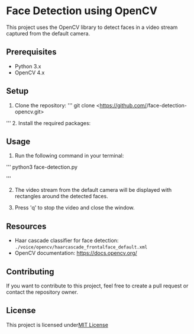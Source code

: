 # Face Detection using OpenCV

This project uses the OpenCV library to detect faces in a video stream captured from the default camera.

## Prerequisites

- Python 3.x
- OpenCV 4.x

## Setup

1. Clone the repository:
'''
git clone <https://github.com/<username>/face-detection-opencv.git>

'''
2. Install the required packages:

## Usage

1. Run the following command in your terminal:

'''
python3 face-detection.py

'''

2. The video stream from the default camera will be displayed with rectangles around the detected faces.


3. Press 'q' to stop the video and close the window.

## Resources

- Haar cascade classifier for face detection: `./voice/opencv/haarcascade_frontalface_default.xml`
- OpenCV documentation: <https://docs.opencv.org/>


## Contributing
If you want to contribute to this project, feel free to create a pull request or contact the repository owner.

## License
This project is licensed under[MIT License](https://opensource.org/licenses/MIT)
